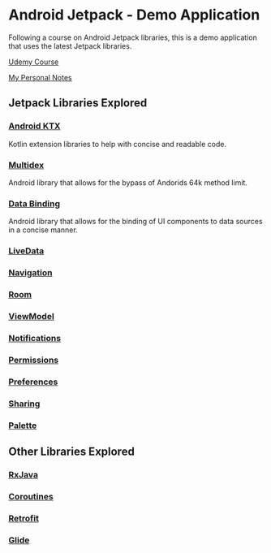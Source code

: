 # Android Jetpack - Demo Application

Following a course on Android Jetpack libraries, this is a demo application that uses the latest Jetpack libraries. 

[Udemy Course](https://www.udemy.com/course/androidjetpack/)

[My Personal Notes](https://docs.google.com/document/d/1mtVO4KMC4830CpoKFD337jjcgshXHrh2hsz4DJpISBo/edit?usp=sharing)

## Jetpack Libraries Explored

### [Android KTX](https://developer.android.com/kotlin/ktx)
Kotlin extension libraries to help with concise and readable code.

### [Multidex](https://developer.android.com/studio/build/multidex)
Android library that allows for the bypass of Andorids 64k method limit.

### [Data Binding](https://developer.android.com/topic/libraries/data-binding)
Android library that allows for the binding of UI components to data sources in a concise manner.

### [LiveData](https://developer.android.com/topic/libraries/architecture/livedata)

### [Navigation](https://developer.android.com/topic/libraries/architecture/navigation)

### [Room](https://developer.android.com/topic/libraries/architecture/room)

### [ViewModel](https://developer.android.com/topic/libraries/architecture/viewmodel)

### [Notifications](https://developer.android.com/guide/topics/ui/notifiers/notifications)

### [Permissions](https://developer.android.com/guide/topics/permissions)

### [Preferences](https://developer.android.com/guide/topics/ui/settings)

### [Sharing](https://developer.android.com/training/sharing/shareaction)

### [Palette](https://developer.android.com/training/material/palette-colors)

## Other Libraries Explored

### [RxJava](https://github.com/ReactiveX/RxJava)

### [Coroutines](https://kotlinlang.org/docs/reference/coroutines-overview.html)

### [Retrofit](https://square.github.io/retrofit/)

### [Glide](https://github.com/bumptech/glide)


